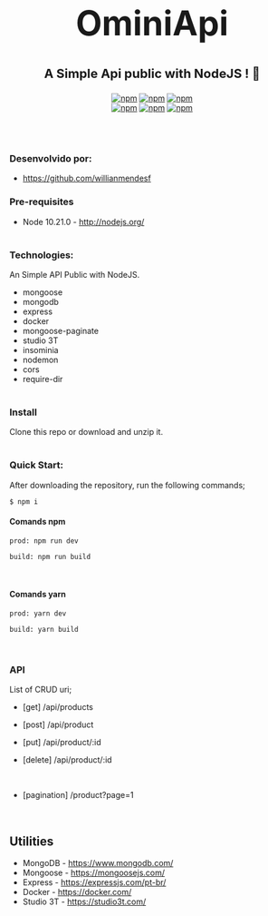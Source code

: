 <div align="center">
	<h1 style="font-size:60px">
		OminiApi
	</h1>
	<h3 align="center" style="font-size:22px">
		A Simple Api public with NodeJS !<space> 🚀
	</h3>
</div>


<div align="center">

[![npm](https://img.shields.io/badge/npm-6.14.6-blue)](https://www.npmjs.com/package/@unform/core)<space><space>
[![npm](https://img.shields.io/badge/Ecmascript-6-yellow)](#)<space><space>
[![npm](https://img.shields.io/badge/node-10.21.0-yellowgreen)](#)<space><space><br>
[![npm](https://img.shields.io/badge/mongodb-green)](#)<space><space>
[![npm](https://img.shields.io/badge/docker-blue)](#)<space><space>
[![npm](https://img.shields.io/badge/express-grey)](#)<space><space>
</div>
<br><br>

### Desenvolvido por:

- https://github.com/willianmendesf


### Pre-requisites

* Node 10.21.0 - http://nodejs.org/
<br><br>

###  Technologies:

An Simple API Public with NodeJS.
- mongoose
- mongodb
- express
- docker
- mongoose-paginate
- studio 3T
- insominia
- nodemon
- cors
- require-dir
<br><br>

### Install

Clone this repo or download and unzip it.
<br><br>

### Quick Start:

After downloading the repository, run the following commands;

```
$ npm i
```
<!--
ou
```
$ npm i gulp gulp-sass gulp-pug gulp-uglify gulp-autoprefixer gulp-concat browser-sync gulp-babel @babel/core @babel/preset-env
```-->

#### Comands npm

```
prod: npm run dev
```

```
build: npm run build
```
<br>

#### Comands yarn

```
prod: yarn dev
```

```
build: yarn build
```
<br>

### API
List of CRUD uri;

* [get] /api/products

* [post] /api/product

* [put] /api/product/:id

* [delete] /api/product/:id

<br>

* [pagination] /product?page=1


<br>

## Utilities
* MongoDB - https://www.mongodb.com/
* Mongoose - https://mongoosejs.com/
* Express - https://expressjs.com/pt-br/
* Docker - https://docker.com/
* Studio 3T - https://studio3t.com/
